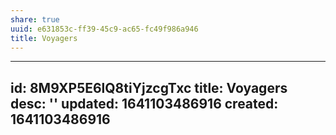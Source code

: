 ```yaml
---
share: true
uuid: e631853c-ff39-45c9-ac65-fc49f986a946
title: Voyagers
---
```

---
id: 8M9XP5E6lQ8tiYjzcgTxc
title: Voyagers
desc: ''
updated: 1641103486916
created: 1641103486916
---

